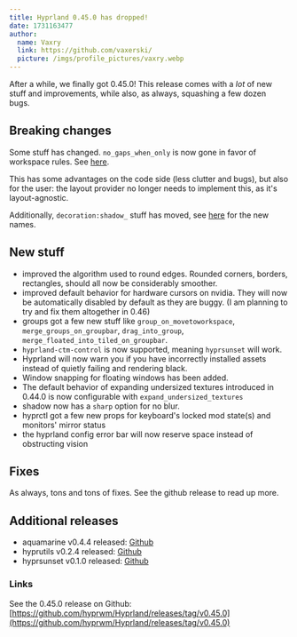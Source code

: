 ```yaml
---
title: Hyprland 0.45.0 has dropped!
date: 1731163477
author:
  name: Vaxry
  link: https://github.com/vaxerski/
  picture: /imgs/profile_pictures/vaxry.webp
---
```


After a while, we finally got 0.45.0! This release comes with a _lot_ of new stuff and improvements, while also, as always,
squashing a few dozen bugs.

## Breaking changes

Some stuff has changed. `no_gaps_when_only` is now gone in favor of workspace rules. See [here](https://wiki.hypr.land/Configuring/Workspace-Rules/#smart-gaps).

This has some advantages on the code side (less clutter and bugs), but also for the user: the layout provider no longer needs to implement this, as it's layout-agnostic.

Additionally, `decoration:shadow_` stuff has moved, see [here](https://wiki.hypr.land/Configuring/Variables/#shadow) for the new names.

## New stuff

- improved the algorithm used to round edges. Rounded corners, borders, rectangles, should all now be considerably smoother.
- improved default behavior for hardware cursors on nvidia. They will now be automatically disabled by default as they are buggy. (I am planning to try and fix them altogether in 0.46)
- groups got a few new stuff like `group_on_movetoworkspace`, `merge_groups_on_groupbar`, `drag_into_group`, `merge_floated_into_tiled_on_groupbar`.
- `hyprland-ctm-control` is now supported, meaning `hyprsunset` will work.
- Hyprland will now warn you if you have incorrectly installed assets instead of quietly failing and rendering black.
- Window snapping for floating windows has been added.
- The default behavior of expanding undersized textures introduced in 0.44.0 is now configurable with `expand_undersized_textures`
- shadow now has a `sharp` option for no blur.
- hyprctl got a few new props for keyboard's locked mod state(s) and monitors' mirror status
- the hyprland config error bar will now reserve space instead of obstructing vision

## Fixes

As always, tons and tons of fixes. See the github release to read up more.

## Additional releases

- aquamarine v0.4.4 released: [Github](https://github.com/hyprwm/aquamarine/releases/tag/v0.4.4)
- hyprutils v0.2.4 released: [Github](https://github.com/hyprwm/hyprutils/releases/tag/v0.2.4)
- hyprsunset v0.1.0 released: [Github](https://github.com/hyprwm/hyprsunset/releases/tag/v0.1.0)

### Links

See the 0.45.0 release on Github: [https://github.com/hyprwm/Hyprland/releases/tag/v0.45.0](https://github.com/hyprwm/Hyprland/releases/tag/v0.45.0)
